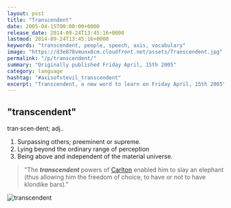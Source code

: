 ```yaml
---
layout: post
title: "Transcendent"
date: 2005-04-15T00:00:00+0000
release_date: 2014-09-24T13:45:16+0000
lastmod: 2014-09-24T13:45:16+0000
keywords: "transcendent, people, speech, axis, vocabulary"
image: "https://d3e878vmunx8cm.cloudfront.net/assets/Transcendent.jpg"
permalink: "/p/transcendent/"
summary: "Originally published Friday April, 15th 2005"
category: language
hashtag: "#axisofstevil_transcendent"
excerpt: "Transcendent, a new word to learn on Friday April, 15th 2005"
---
```


[id_1]: https://d3e878vmunx8cm.cloudfront.net/assets/Transcendent.jpg "transcendent"

## "transcendent" ##

tran·scen·dent; adj..

1. Surpassing others; preeminent or supreme.
2. Lying beyond the ordinary range of perception
3. Being above and independent of the material universe.
 
> "The ***transcendent*** powers of [Carlton](/carltoncurrent.htm "Carlton") enabled him to slay an elephant (thus allowing him the freedom of choice, to have or not to have klondike bars)."

![transcendent][id_1]
